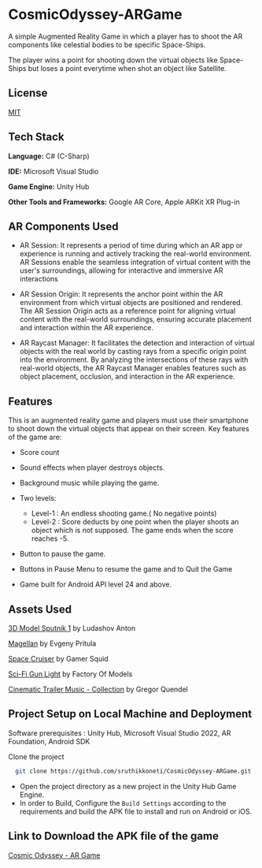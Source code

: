 # CosmicOdyssey-ARGame

A simple Augmented Reality Game in which a player has to shoot the AR components like celestial bodies to be specific Space-Ships.

The player wins a point for shooting down the virtual objects like Space-Ships but loses a point everytime when shot an object like Satellite.



## License

[MIT](https://choosealicense.com/licenses/mit/)


## Tech Stack

**Language:** C# (C-Sharp)

**IDE:** Microsoft Visual Studio

**Game Engine:** Unity Hub

**Other Tools and Frameworks:** Google AR Core, Apple ARKit XR Plug-in


## AR Components Used

- AR Session: It represents a period of time during which an AR app or experience is running and actively tracking the real-world environment. AR Sessions enable the seamless integration of virtual content with the user's surroundings, allowing for interactive and immersive AR interactions

- AR Session Origin:  It represents the anchor point within the AR environment from which virtual objects are positioned and rendered. The AR Session Origin acts as a reference point for aligning virtual content with the real-world surroundings, ensuring accurate placement and interaction within the AR experience.

- AR Raycast Manager: It facilitates the detection and interaction of virtual objects with the real world by casting rays from a specific origin point into the environment. By analyzing the intersections of these rays with real-world objects, the AR Raycast Manager enables features such as object placement, occlusion, and interaction in the AR experience.
## Features

This is an augmented reality game and players must use their smartphone to shoot down the virtual objects that appear on their screen. Key features of the game are:

- Score count
- Sound effects when player destroys objects.
- Background music while playing the game.
- Two levels:
   - Level-1 : An endless shooting game.( No negative points)
   - Level-2 : Score deducts by one point when the player shoots an object which is not supposed. The game ends when the score reaches -5.

- Button to pause the game.
- Buttons in Pause Menu to resume the game and to Quit the Game 
- Game built for Android API level 24 and above.


## Assets Used



[3D Model Sputnik 1](https://assetstore.unity.com/packages/3d/vehicles/space/3d-model-sputnik-1-192475) by Ludashov Anton

[Magellan](https://assetstore.unity.com/packages/3d/vehicles/space/magellan-98970) by Evgeny Pritula

[Space Cruiser](https://assetstore.unity.com/packages/3d/vehicles/air/space-cruiser-1-124172) by Gamer Squid

[Sci-Fi Gun Light](https://assetstore.unity.com/packages/3d/props/guns/sci-fi-gun-light-87916) by Factory Of Models

[Cinematic Trailer Music - Collection](https://assetstore.unity.com/packages/audio/music/cinematic-trailer-music-collection-240943) by Gregor Quendel


## Project Setup on Local Machine and Deployment
Software prerequisites : Unity Hub, Microsoft Visual Studio 2022, AR Foundation, Android SDK

Clone the project

```bash
  git clone https://github.com/sruthikkoneti/CosmicOdyssey-ARGame.git
```
- Open the project directory as a new project in the Unity Hub Game Engine.
- In order to Build, Configure the `Build Settings` according to the requirements and build the APK file to install and run on Android or iOS.


## Link to Download the APK file of the game

[Cosmic Odyssey - AR Game](https://drive.google.com/drive/folders/1vIaKGfnJJde_mUyuyqHQ-Ksu2T3n9_m8?usp=sharing)
